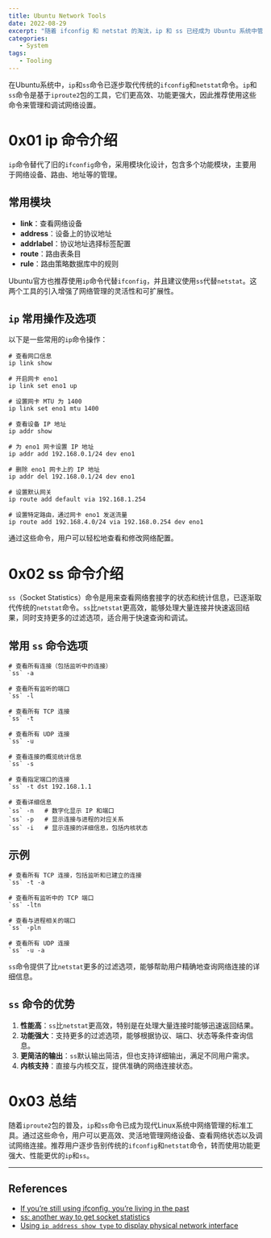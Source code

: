 ```yaml
---
title: Ubuntu Network Tools
date: 2022-08-29
excerpt: "随着 ifconfig 和 netstat 的淘汰，ip 和 ss 已经成为 Ubuntu 系统中管理网络的现代工具。这篇专门研究了 ip 命令的基本用法，帮助系统管理员告别旧命令，并展示如何通过 netplan 检查网络配置的有效性。"
categories: 
   - System
tags:
   - Tooling
---
```




在Ubuntu系统中，`ip`和`ss`命令已逐步取代传统的`ifconfig`和`netstat`命令。`ip`和`ss`命令是基于`iproute2`包的工具，它们更高效、功能更强大，因此推荐使用这些命令来管理和调试网络设置。

# 0x01 ip 命令介绍

`ip`命令替代了旧的`ifconfig`命令，采用模块化设计，包含多个功能模块，主要用于网络设备、路由、地址等的管理。

## 常用模块

- **link**：查看网络设备
- **address**：设备上的协议地址
- **addrlabel**：协议地址选择标签配置
- **route**：路由表条目
- **rule**：路由策略数据库中的规则

Ubuntu官方也推荐使用`ip`命令代替`ifconfig`，并且建议使用`ss`代替`netstat`。这两个工具的引入增强了网络管理的灵活性和可扩展性。

## `ip` 常用操作及选项

以下是一些常用的`ip`命令操作：

```shell
# 查看网口信息
ip link show

# 开启网卡 eno1
ip link set eno1 up

# 设置网卡 MTU 为 1400
ip link set eno1 mtu 1400

# 查看设备 IP 地址
ip addr show

# 为 eno1 网卡设置 IP 地址
ip addr add 192.168.0.1/24 dev eno1

# 删除 eno1 网卡上的 IP 地址
ip addr del 192.168.0.1/24 dev eno1

# 设置默认网关
ip route add default via 192.168.1.254

# 设置特定路由，通过网卡 eno1 发送流量
ip route add 192.168.4.0/24 via 192.168.0.254 dev eno1
```

通过这些命令，用户可以轻松地查看和修改网络配置。

# 0x02 ss 命令介绍

`ss`（Socket Statistics）命令是用来查看网络套接字的状态和统计信息，已逐渐取代传统的`netstat`命令。`ss`比`netstat`更高效，能够处理大量连接并快速返回结果，同时支持更多的过滤选项，适合用于快速查询和调试。

## 常用 `ss` 命令选项

```shell
# 查看所有连接（包括监听中的连接）
`ss` -a

# 查看所有监听的端口
`ss` -l

# 查看所有 TCP 连接
`ss` -t

# 查看所有 UDP 连接
`ss` -u

# 查看连接的概览统计信息
`ss` -s

# 查看指定端口的连接
`ss` -t dst 192.168.1.1

# 查看详细信息
`ss` -n   # 数字化显示 IP 和端口
`ss` -p   # 显示连接与进程的对应关系
`ss` -i   # 显示连接的详细信息，包括内核状态
```

## 示例

```shell
# 查看所有 TCP 连接，包括监听和已建立的连接
`ss` -t -a

# 查看所有监听中的 TCP 端口
`ss` -ltn

# 查看与进程相关的端口
`ss` -pln

# 查看所有 UDP 连接
`ss` -u -a
```

`ss`命令提供了比`netstat`更多的过滤选项，能够帮助用户精确地查询网络连接的详细信息。

## `ss` 命令的优势

1. **性能高**：``ss``比`netstat`更高效，特别是在处理大量连接时能够迅速返回结果。
2. **功能强大**：支持更多的过滤选项，能够根据协议、端口、状态等条件查询信息。
3. **更简洁的输出**：``ss``默认输出简洁，但也支持详细输出，满足不同用户需求。
4. **内核支持**：直接与内核交互，提供准确的网络连接状态。

# 0x03 总结

随着`iproute2`包的普及，`ip`和`ss`命令已成为现代Linux系统中网络管理的标准工具。通过这些命令，用户可以更高效、灵活地管理网络设备、查看网络状态以及调试网络连接。推荐用户逐步告别传统的`ifconfig`和`netstat`命令，转而使用功能更强大、性能更优的`ip`和`ss`。

------

## References

- [If you’re still using ifconfig, you’re living in the past](https://ubuntu.com/blog/if-youre-still-using-ifconfig-youre-living-in-the-past)
- [ss: another way to get socket statistics](https://ubuntu.com/blog/`ss`-another-way-to-get-socket-statistics)
- [Using `ip address show type` to display physical network interface](https://serverfault.com/questions/1019363/using-ip-addre`ss`-show-type-to-display-physical-network-interface)